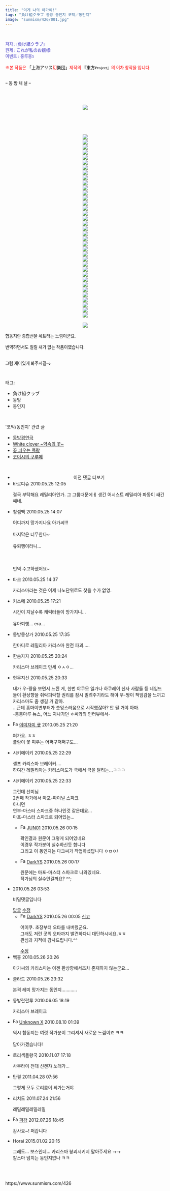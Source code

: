 ```yaml
---
title: "이게 나의 아가씨!"
tags: "負け組クラブ 동방 동인지 코믹／동인지"
image: "sunmism/426/001.jpg"
---
```

<div class="article">
<div class="jb-article"><br/>
<div>
<div>
<p><font color="#3a32c3"><span style="FONT-SIZE: 10pt"><span style="FONT-FAMILY: Dotum"><span style="FONT-FAMILY: Dotum"><span style="FONT-SIZE: 10pt"><span style="FONT-SIZE: 10pt">저자 : [負け組クラブ]  </span></span></span></span></span><br/>
</font><font color="#3a32c3"><span style="FONT-SIZE: 10pt"><span style="FONT-FAMILY: Dotum"><span style="FONT-FAMILY: Dotum"><span style="FONT-SIZE: 10pt"><span style="FONT-SIZE: 10pt">원제 : これが私のお嬢様!</span></span></span></span></span></font><font color="#3a32c3"><span style="FONT-SIZE: 10pt"><span style="FONT-FAMILY: Dotum"><span style="FONT-FAMILY: Dotum"><span style="FONT-SIZE: 10pt"><span style="FONT-SIZE: 10pt"></span></span></span></span></span></font><font color="#3a32c3"><br/>
</font><font color="#3a32c3"><span style="FONT-SIZE: 10pt"><span style="FONT-FAMILY: Dotum"><span style="FONT-FAMILY: Dotum"><span style="FONT-SIZE: 10pt"><span style="FONT-SIZE: 10pt">이벤트 : 홍루몽5</span></span></span></span></span></font><font color="#3a32c3"><br/>
<br/>
</font><span style="FONT-SIZE: 10pt"><font color="#ff0000"><span style="FONT-SIZE: 10pt"><span style="FONT-FAMILY: Dotum"><span style="FONT-SIZE: 10pt"><span style="FONT-SIZE: 10pt">※본 작품은 </span></span></span><font color="#000000"><span style="FONT-FAMILY: Dotum"><span style="FONT-SIZE: 10pt"><span style="FONT-SIZE: 10pt">「</span></span></span></font></span><font color="#000000" size="+0"><span style="FONT-SIZE: 10pt"><span style="FONT-FAMILY: Dotum"><span style="FONT-SIZE: 10pt"><span style="FONT-SIZE: 10pt">上海アリス</span></span></span><font color="#ff0000"><span style="FONT-FAMILY: Dotum"><span style="FONT-SIZE: 10pt"><span style="FONT-SIZE: 10pt">幻</span></span></span></font><span style="FONT-FAMILY: Dotum"><span style="FONT-SIZE: 10pt"><span style="FONT-SIZE: 10pt">樂団」<font color="#ff0000">제작의</font> 『</span></span></span></span></font><span style="FONT-SIZE: 10pt"><font color="#000000"><span style="FONT-FAMILY: Dotum"><span style="FONT-SIZE: 10pt"><span style="FONT-SIZE: 10pt">東方Project』</span></span></span></font><span style="FONT-FAMILY: Dotum"><span style="FONT-SIZE: 10pt"><span style="FONT-SIZE: 10pt">의 이차 창작물 입니다.</span></span></span></span><br/>
</font></span></p>
<span style="COLOR: rgb(0,0,0); FONT-SIZE: 10pt"><span style="FONT-FAMILY: Dotum"><span style="FONT-SIZE: 10pt"><span style="FONT-SIZE: 10pt"><span style="FONT-SIZE: 10pt"><span style="FONT-FAMILY: Dotum">﻿<br/>
<font color="#000000"><font face="굴림">= 동 방 채 널 =</font><br/>
</font>
<p align="left"><br/>
<br/>
</p><div class="imageblock center" style="text-align: center; clear: both;"><img src="{{ site.nasurl }}/sunmism/426/001.jpg"/></div><br/>
<br/>
<font color="#000000"> </font><p></p>
<font color="#000000"> <div class="imageblock center" style="text-align: center; clear: both;"><img src="{{ site.nasurl }}/sunmism/426/002.jpg"/></div><div class="imageblock center" style="text-align: center; clear: both;"><img src="{{ site.nasurl }}/sunmism/426/003.jpg"/></div><div class="imageblock center" style="text-align: center; clear: both;"><img src="{{ site.nasurl }}/sunmism/426/004.jpg"/></div><div class="imageblock center" style="text-align: center; clear: both;"><img src="{{ site.nasurl }}/sunmism/426/005.jpg"/></div><div class="imageblock center" style="text-align: center; clear: both;"><img src="{{ site.nasurl }}/sunmism/426/006.jpg"/></div><div class="imageblock center" style="text-align: center; clear: both;"><img src="{{ site.nasurl }}/sunmism/426/007.jpg"/></div><div class="imageblock center" style="text-align: center; clear: both;"><img src="{{ site.nasurl }}/sunmism/426/008.jpg"/></div><div class="imageblock center" style="text-align: center; clear: both;"><img src="{{ site.nasurl }}/sunmism/426/009.jpg"/></div><div class="imageblock center" style="text-align: center; clear: both;"><img src="{{ site.nasurl }}/sunmism/426/010.jpg"/></div><div class="imageblock center" style="text-align: center; clear: both;"><img src="{{ site.nasurl }}/sunmism/426/011.jpg"/></div><div class="imageblock center" style="text-align: center; clear: both;"><img src="{{ site.nasurl }}/sunmism/426/012.jpg"/></div><div class="imageblock center" style="text-align: center; clear: both;"><img src="{{ site.nasurl }}/sunmism/426/013.jpg"/></div><div class="imageblock center" style="text-align: center; clear: both;"><img src="{{ site.nasurl }}/sunmism/426/014.jpg"/></div><div class="imageblock center" style="text-align: center; clear: both;"><img src="{{ site.nasurl }}/sunmism/426/015.jpg"/></div><div class="imageblock center" style="text-align: center; clear: both;"><img src="{{ site.nasurl }}/sunmism/426/016.jpg"/></div><div class="imageblock center" style="text-align: center; clear: both;"><img src="{{ site.nasurl }}/sunmism/426/017.jpg"/></div><div class="imageblock center" style="text-align: center; clear: both;"><img src="{{ site.nasurl }}/sunmism/426/018.jpg"/></div><div class="imageblock center" style="text-align: center; clear: both;"><img src="{{ site.nasurl }}/sunmism/426/019.jpg"/></div><div class="imageblock center" style="text-align: center; clear: both;"><img src="{{ site.nasurl }}/sunmism/426/020.jpg"/></div><div class="imageblock center" style="text-align: center; clear: both;"><img src="{{ site.nasurl }}/sunmism/426/021.jpg"/></div><div class="imageblock center" style="text-align: center; clear: both;"><img src="{{ site.nasurl }}/sunmism/426/022.jpg"/></div><div class="imageblock center" style="text-align: center; clear: both;"><img src="{{ site.nasurl }}/sunmism/426/023.jpg"/></div><div class="imageblock center" style="text-align: center; clear: both;"><img src="{{ site.nasurl }}/sunmism/426/024.jpg"/></div><div class="imageblock center" style="text-align: center; clear: both;"><img src="{{ site.nasurl }}/sunmism/426/025.jpg"/></div><div class="imageblock center" style="text-align: center; clear: both;"><img src="{{ site.nasurl }}/sunmism/426/026.jpg"/></div><div class="imageblock center" style="text-align: center; clear: both;"><img src="{{ site.nasurl }}/sunmism/426/027.jpg"/></div><div class="imageblock center" style="text-align: center; clear: both;"><img src="{{ site.nasurl }}/sunmism/426/028.jpg"/></div><div class="imageblock center" style="text-align: center; clear: both;"><img src="{{ site.nasurl }}/sunmism/426/029.jpg"/></div><div class="imageblock center" style="text-align: center; clear: both;"><img src="{{ site.nasurl }}/sunmism/426/030.jpg"/></div><div class="imageblock center" style="text-align: center; clear: both;"><img src="{{ site.nasurl }}/sunmism/426/031.jpg"/></div><div class="imageblock center" style="text-align: center; clear: both;"><img src="{{ site.nasurl }}/sunmism/426/032.jpg"/></div><div class="imageblock center" style="text-align: center; clear: both;"><img src="{{ site.nasurl }}/sunmism/426/033.jpg"/></div><div class="imageblock center" style="text-align: center; clear: both;"><img src="{{ site.nasurl }}/sunmism/426/034.jpg"/></div><div class="imageblock center" style="text-align: center; clear: both;"><img src="{{ site.nasurl }}/sunmism/426/035.jpg"/></div><div class="imageblock center" style="text-align: center; clear: both;"><img src="{{ site.nasurl }}/sunmism/426/036.jpg"/></div><div class="imageblock center" style="text-align: center; clear: both;"><img src="{{ site.nasurl }}/sunmism/426/037.jpg"/></div></font><br/>
<div class="imageblock center" style="text-align: center; clear: both;"><img src="{{ site.nasurl }}/sunmism/426/038.jpg"/></div><br/>
합동지란 종합선물 세트라는 느낌이군요. <br/>
<br/>
번역하면서도 질릴 새가 없는 작품이였습니다.<br/>
<br/>
<br/>
그럼 재미있게 봐주시길~♪<br/>
</span></span></span></span></span></span></div>
</div><div style="text-align:center;margin:10px 0 10px 0;clear:both"><div style="display:inline;text-align:center;">
</div><div style="display:inline;text-align:center;">
</div></div> </div></div><br/>
<div class="tagTrail">
<p>태그: </p>
<ul>
<li>負け組クラブ</li>
<li>동방</li>
<li>동인지</li>
</ul>
</div><br/>
<div class="another">
<p>'코믹/동인지' 관련 글</p>
<ul>
<li><a href="/2010-05-26-sunmism_430">동방경연극</a></li>
<li><a href="/2010-05-25-sunmism_427">White clover ~약속의 꽃~</a></li>
<li><a href="/2010-05-24-sunmism_425">꽃 피우는 플랑</a></li>
<li><a href="/2010-05-23-sunmism_422">코이시의 구루메</a></li>
</ul>
</div><br/>
<div class="jb-discuss-list jb-discuss-list-comment">
<ul class="jb-discuss-list-level-1">
<li class="tt_more_preview_comments_wrap" id="ttMorePreviousCommentsFor426" onclick="getEntryCommentsByPaging(426); return false;" style="text-align:center;cursor:pointer"><span class="tt_more_preview_comments_text">이전 댓글 더보기</span><input id="ttMorePreviousCommentsFirstWrittenFor426" type="hidden" value="1274756749"/><input id="ttMorePreviousCommentsFirstIdFor426" type="hidden" value="4051258"/></li>
<li class="rp_general" id="comment4051258">
<div class="jb-discuss jb-discuss-comment">
<div class="jb-discuss-information jb-discuss-information-comment">
<span class="jb-discuss-information-name">바르디슈</span>
<span class="jb-discuss-information-date">2010.05.25 12:05 </span>
</div>
<p class="jb-discuss-content jb-discuss-content-comment">결국 부탁해요 레밀리아인가. 그 그룹때문에ㅔ 생긴 어시스트 레밀리아 파동이 쌔긴 썌네.</p>
</div>
</li>
<li class="rp_general" id="comment4051683">
<div class="jb-discuss jb-discuss-comment">
<div class="jb-discuss-information jb-discuss-information-comment">
<span class="jb-discuss-information-name">청섬백</span>
<span class="jb-discuss-information-date">2010.05.25 14:07 </span>
</div>
<p class="jb-discuss-content jb-discuss-content-comment">어디까지 망가지나요 아가씨!!!<br/>
<br/>
마지막은 너무한다~<br/>
<br/>
유퇴행이라니...<br/>
<br/>
<br/>
<br/>
번역 수고하셨어요~</p>
</div>
</li>
<li class="rp_general" id="comment4051779">
<div class="jb-discuss jb-discuss-comment">
<div class="jb-discuss-information jb-discuss-information-comment">
<span class="jb-discuss-information-name">타크</span>
<span class="jb-discuss-information-date">2010.05.25 14:37 </span>
</div>
<p class="jb-discuss-content jb-discuss-content-comment">카리스마라는 것은 이제 나노단위로도 찾을 수가 없엉.</p>
</div>
</li>
<li class="rp_general" id="comment4052372">
<div class="jb-discuss jb-discuss-comment">
<div class="jb-discuss-information jb-discuss-information-comment">
<span class="jb-discuss-information-name">키스메</span>
<span class="jb-discuss-information-date">2010.05.25 17:21 </span>
</div>
<p class="jb-discuss-content jb-discuss-content-comment">시간이 지날수록 캐릭터들이 망가지니...<br/>
<br/>
  유아퇴행... era...</p>
</div>
</li>
<li class="rp_general" id="comment4052423">
<div class="jb-discuss jb-discuss-comment">
<div class="jb-discuss-information jb-discuss-information-comment">
<span class="jb-discuss-information-name">동방몽상가</span>
<span class="jb-discuss-information-date">2010.05.25 17:35 </span>
</div>
<p class="jb-discuss-content jb-discuss-content-comment">한마디로 레밀리아 카리스마 완전 파괴.....</p>
</div>
</li>
<li class="rp_general" id="comment4052939">
<div class="jb-discuss jb-discuss-comment">
<div class="jb-discuss-information jb-discuss-information-comment">
<span class="jb-discuss-information-name">한숨자자</span>
<span class="jb-discuss-information-date">2010.05.25 20:24 </span>
</div>
<p class="jb-discuss-content jb-discuss-content-comment">카리스마 브레이크 만세 ㅇㅅㅇ...</p>
</div>
</li>
<li class="rp_general" id="comment4052945">
<div class="jb-discuss jb-discuss-comment">
<div class="jb-discuss-information jb-discuss-information-comment">
<span class="jb-discuss-information-name">현무지신</span>
<span class="jb-discuss-information-date">2010.05.25 20:33 </span>
</div>
<p class="jb-discuss-content jb-discuss-content-comment">내가 우-짱을 보면서 느낀 게, 한번 야쿠모 일가나 하쿠레이 신사 사람들 등 네임드들이 환상향을 쥐락펴락할 권리를 잠시 빌려주기라도 해야 우-짱이 책임감을 느끼고 카리스마도 좀 생길 거 같아.<br/>
...근데 홍마이변부터가 촛잉스러움으로 시작했잖아? 안 될 거야 아마.<br/>
-붕붕마루 뉴스, 어느 지나가던 ㅎ씨와의 인터뷰에서-</p>
</div>
</li>
<li class="rp_general" id="comment4056718">
<div class="jb-discuss jb-discuss-comment">
<div class="jb-discuss-information jb-discuss-information-comment">
<span class="jb-discuss-information-name"><img alt="Favicon of http://blog.naver.com/soppp666" height="16" onerror="this.onerror=null;this.parentNode.removeChild(this)" src="http://blog.naver.com/favicon.ico" width="16"/> <a href="http://blog.naver.com/soppp666" onclick="return openLinkInNewWindow(this)">이미자미 큣</a></span>
<span class="jb-discuss-information-date">2010.05.25 21:20 </span>
</div>
<p class="jb-discuss-content jb-discuss-content-comment">퍼가요. ㅎㅎ<br/>
플랑이 꽃 피우는 어쩌구저쩌구도...</p>
</div>
</li>
<li class="rp_general" id="comment4056924">
<div class="jb-discuss jb-discuss-comment">
<div class="jb-discuss-information jb-discuss-information-comment">
<span class="jb-discuss-information-name">시키에이키</span>
<span class="jb-discuss-information-date">2010.05.25 22:29 </span>
</div>
<p class="jb-discuss-content jb-discuss-content-comment">셀프 카리스마 브레이커....<br/>
하여간 레밀리아는 카리스마도가 극에서 극을 달리는...ㅋㅋㅋ</p>
</div>
</li>
<li class="rp_general" id="comment4056928">
<div class="jb-discuss jb-discuss-comment">
<div class="jb-discuss-information jb-discuss-information-comment">
<span class="jb-discuss-information-name">시키에이키</span>
<span class="jb-discuss-information-date">2010.05.25 22:33 </span>
</div>
<p class="jb-discuss-content jb-discuss-content-comment">그런데 선미님<br/>
2번째 작가에서 마포-파이널 스파크<br/>
아니면<br/>
연부-마스터 스파크중 하나인것 같은데요...<br/>
마포-마스터 스파크로 되어있는...</p>
</div>
<ul class="jb-discuss-list-level-2">
<li class="rp_admin" id="comment4057337">
<div class="jb-discuss jb-discuss-comment">
<div class="jb-discuss-information jb-discuss-information-comment">
<span class="jb-discuss-information-name"><img alt="Favicon of https://www.sunmism.com" height="16" onerror="this.onerror=null;this.parentNode.removeChild(this)" src="https://www.sunmism.com/favicon.ico" width="16"/> <a href="https://www.sunmism.com" onclick="return openLinkInNewWindow(this)"> JUN01</a></span>
<span class="jb-discuss-information-date">2010.05.26 00:15 </span>
</div>
<p class="jb-discuss-content jb-discuss-content-comment">확인결과 원문이 그렇게 되어있네요<br/>
이경우 작가분이 실수하신듯 합니다<br/>
그리고 이 동인지는 다크씨가 작업하셨답니다 ㅇㅁㅇ/</p>
</div>
</li>
<li class="rp_general" id="comment4057351">
<div class="jb-discuss jb-discuss-comment">
<div class="jb-discuss-information jb-discuss-information-comment">
<span class="jb-discuss-information-name"><img alt="Favicon of https://darkys.tistory.com" height="16" onerror="this.onerror=null;this.parentNode.removeChild(this)" src="https://darkys.tistory.com/favicon.ico" width="16"/> <a href="https://darkys.tistory.com" onclick="return openLinkInNewWindow(this)">DarkYS</a></span>
<span class="jb-discuss-information-date">2010.05.26 00:17 </span>
</div>
<p class="jb-discuss-content jb-discuss-content-comment">원문에는 마포-마스터 스파크로 나와있네요.<br/>
작가님의 실수인걸까요? ^^;</p>
</div>
</li>
</ul>
</li>
<li class="rp_secret hiddenComment" id="comment4050654">
<div class="jb-discuss jb-discuss-comment">
<div class="jb-discuss-information jb-discuss-information-comment">
<span class="jb-discuss-information-name"></span>
<span class="jb-discuss-information-date">2010.05.26 03:53</span>
</div>
<p class="jb-discuss-content jb-discuss-content-comment">비밀댓글입니다</p>
<div class="jb-discuss-reaction">
<a class="jb-discuss-reaction-reply" href="#" onclick="commentRequireLoginByDormancy(); return false;commentComment(4050654); return false"><i class="fa fa-reply"></i> 답글</a>
<a class="jb-discuss-reaction-edit" href="#" onclick="deleteComment(4050654);return false"><i class="fa fa-cog"></i> 수정</a>
</div>
</div>
<ul class="jb-discuss-list-level-2">
<li class="rp_general" id="comment4057314">
<div class="jb-discuss jb-discuss-comment">
<div class="jb-discuss-information jb-discuss-information-comment">
<span class="jb-discuss-information-name"><img alt="Favicon of https://darkys.tistory.com" height="16" onerror="this.onerror=null;this.parentNode.removeChild(this)" src="https://darkys.tistory.com/favicon.ico" width="16"/> <a href="https://darkys.tistory.com" onclick="return openLinkInNewWindow(this)">DarkYS</a></span>
<span class="jb-discuss-information-date">2010.05.26 00:05 <a href="/toolbar/popup/abuseReport/?entryId=426&amp;commentId=4057314" onclick="window.open(this.href, 'tistoryThisBlogPopup', 'width=550, height=510, toolbar=no, menubar=no, status=no, scrollbars=no'); return false;">신고</a></span>
</div>
<p class="jb-discuss-content jb-discuss-content-comment">어이쿠. 초장부터 오타를 내버렸군요.<br/>
그래도 저런 곳의 오타까지 발견하다니 대단하시네요.ㅎㅎ<br/>
관심과 지적에 감사드립니다.^^</p>
<div class="jb-discuss-reaction">
<a class="jb-discuss-reaction-edit" href="#" onclick="deleteComment(4057314); return false;"><i class="fa fa-cog"></i> 수정</a>
</div>
</div>
</li>
</ul>
</li>
<li class="rp_general" id="comment4061592">
<div class="jb-discuss jb-discuss-comment">
<div class="jb-discuss-information jb-discuss-information-comment">
<span class="jb-discuss-information-name">백홍</span>
<span class="jb-discuss-information-date">2010.05.26 20:26 </span>
</div>
<p class="jb-discuss-content jb-discuss-content-comment">아가씨의 카리스마는 이젠 환상향에서조차 존재하지 않는군요...</p>
</div>
</li>
<li class="rp_general" id="comment4062862">
<div class="jb-discuss jb-discuss-comment">
<div class="jb-discuss-information jb-discuss-information-comment">
<span class="jb-discuss-information-name">클라드</span>
<span class="jb-discuss-information-date">2010.05.26 23:32 </span>
</div>
<p class="jb-discuss-content jb-discuss-content-comment">본격 레미 망가지는 동인지............</p>
</div>
</li>
<li class="rp_general" id="comment4109734">
<div class="jb-discuss jb-discuss-comment">
<div class="jb-discuss-information jb-discuss-information-comment">
<span class="jb-discuss-information-name">동방란란루</span>
<span class="jb-discuss-information-date">2010.06.05 18:19 </span>
</div>
<p class="jb-discuss-content jb-discuss-content-comment">카리스마 브레이크</p>
</div>
</li>
<li class="rp_general" id="comment4412885">
<div class="jb-discuss jb-discuss-comment">
<div class="jb-discuss-information jb-discuss-information-comment">
<span class="jb-discuss-information-name"><img alt="Favicon of http://blog.naver.com/kaidoukaoru" height="16" onerror="this.onerror=null;this.parentNode.removeChild(this)" src="http://blog.naver.com/favicon.ico" width="16"/> <a href="http://blog.naver.com/kaidoukaoru" onclick="return openLinkInNewWindow(this)">Unknown X</a></span>
<span class="jb-discuss-information-date">2010.08.10 01:39 </span>
</div>
<p class="jb-discuss-content jb-discuss-content-comment">역시 합동지는 여럿 작가분이 그리셔서 새로운 느낌이죠 ㅋㅋ<br/>
<br/>
담아가겠습니다!</p>
</div>
</li>
<li class="rp_general" id="comment4859630">
<div class="jb-discuss jb-discuss-comment">
<div class="jb-discuss-information jb-discuss-information-comment">
<span class="jb-discuss-information-name">로리섹돌왕국</span>
<span class="jb-discuss-information-date">2010.11.07 17:18 </span>
</div>
<p class="jb-discuss-content jb-discuss-content-comment">사무라이 전대 신켄쟈 노래가...</p>
</div>
</li>
<li class="rp_general" id="comment6071620">
<div class="jb-discuss jb-discuss-comment">
<div class="jb-discuss-information jb-discuss-information-comment">
<span class="jb-discuss-information-name">탄결</span>
<span class="jb-discuss-information-date">2011.04.28 07:56 </span>
</div>
<p class="jb-discuss-content jb-discuss-content-comment">그렇게 모두 로리콤이 되가는거야</p>
</div>
</li>
<li class="rp_general" id="comment9905637">
<div class="jb-discuss jb-discuss-comment">
<div class="jb-discuss-information jb-discuss-information-comment">
<span class="jb-discuss-information-name">리치도</span>
<span class="jb-discuss-information-date">2011.07.24 21:56 </span>
</div>
<p class="jb-discuss-content jb-discuss-content-comment">레밀레밀레밀레밀</p>
</div>
</li>
<li class="rp_general" id="comment11249893">
<div class="jb-discuss jb-discuss-comment">
<div class="jb-discuss-information jb-discuss-information-comment">
<span class="jb-discuss-information-name"><img alt="Favicon of http://www.ohm2505@naver.com" height="16" onerror="this.onerror=null;this.parentNode.removeChild(this)" src="http://naver.com/favicon.ico" width="16"/> <a href="http://www.ohm2505@naver.com" onclick="return openLinkInNewWindow(this)">퍼감</a></span>
<span class="jb-discuss-information-date">2012.07.26 18:45 </span>
</div>
<p class="jb-discuss-content jb-discuss-content-comment">감사요~! 퍼갑니다</p>
</div>
</li>
<li class="rp_general" id="comment13448755">
<div class="jb-discuss jb-discuss-comment">
<div class="jb-discuss-information jb-discuss-information-comment">
<span class="jb-discuss-information-name">Horai</span>
<span class="jb-discuss-information-date">2015.01.02 20:15 </span>
</div>
<p class="jb-discuss-content jb-discuss-content-comment">그래도... 보스인데... 카리스마 붕괴시키지 말아주세요 ㅠㅠ<br/>
칼스마 넘치는 동인지없나 ㅋㅋ</p>
</div>
</li>
</ul>
</div><br/>

<br/>
<p id="refer">https://www.sunmism.com/426</p>
<br/>
